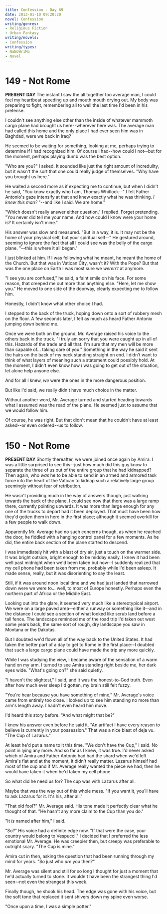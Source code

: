 ```yaml
---
title: Confession - Day 69
date: 2013-01-10 09:20:20
novel: Confession
writing/genres:
- Religious Fiction
- Urban Fantasy
writing/novels:
- Confession
writing/types:
- NaNoWriMo
- Novel
---
```

# 149 - Not Rome
**PRESENT DAY**
The instant I saw the all together too average man, I could feel my heartbeat speeding up and mouth mouth drying out. My body was preparing to fight, remembering all to well the last time I'd been in his pretense.

<!--more-->

I couldn't see anything else other than the inside of whatever mammoth cargo plane had brought us here--wherever here was. The average man had called this home and the only place I had ever seen him was in Baghdad, were we back in Iraq?

He seemed to be waiting for something, looking at me, perhaps trying to determine if I had recognized him. Of course I had--how could I not--but for the moment, perhaps playing dumb was the best option.

"Who are you?" I asked. It sounded like just the right amount of incredulity, but it wasn't the sort that one could really judge of themselves. "Why have you brought us here."

He waited a second more as if expecting me to continue, but when I didn't he said, "You know exactly who I am, Thomas Whitlock--" I felt Father Antonio's gaze intensify at that and knew exactly what he was thinking. *I knew this man?* "--and like I said. We are home."

"Which doesn't really answer either question," I replied. Forget pretending. "You never did tell me your name. And how could I know were your home is? It certainly isn't mine."

His answer was slow and measured. "But in a way, it is. It may not be the home of your physical self, but your spiritual self--" He gestured around, seeming to ignore the fact that all I could see was the belly of the cargo plane. "--this is where it all began."

I just blinked at him. If I was following what he meant, he meant the home of the Church. But that was in Vatican City, wasn't it? With the Pope? But that was the one place on Earth I was most sure we *weren't* at anymore.

"I see you are confused," he said, a faint smile on his face. For some reason, that creeped me out more than anything else. "Here, let me show you." He moved to one side of the doorway, clearly expecting me to follow him.

Honestly, I didn't know what other choice I had.

I stepped to the back of the truck, hoping down onto a sort of rubbery mesh on the floor. A few seconds later, I felt as much as heard Father Antonio jumping down behind me.

Once we were both on the ground, Mr. Average raised his voice to the others back in the truck. "I truly am sorry that you were caught up in all of this. Hazards of the trade and all that. I'm sure that my men will be more than capable of... taking care of you." Something in the way he said it sent the hairs on the back of my neck standing straight on end. I didn't want to think of what layers of meaning such a statement could possibly hold. At the moment, I didn't even know how *I* was going to get out of the situation, let alone help anyone else.

And for all I knew, *we* were the ones in the more dangerous position.

But like I'd said, we really didn't have much choice in the matter.

Without another word, Mr. Average turned and started heading towards what I assumed was the read of the plane. He seemed just to assume that we would follow him.

Of course, he was right. But that didn't mean that he couldn't have at least asked--or even ordered--us to follow.
# 150 - Not Rome
**PRESENT DAY**
Shortly thereafter, we were joined once again by Amira. I was a little surprised to see this--just how much did this guy know to separate the three of us out of the entire group that he had kidnapped? Then again, who *was* he to be able to send in an armed and armored task force into the heart of the Vatican to kidnap such a relatively large group seemingly without fear of retribution.

He wasn't providing much in the way of answers though, just walking towards the back of the plane. I could see now that there was a large ramp there, currently pointing upwards. It was more than large enough for any one of the trucks to depart had it been deployed. That must have been how they'd gotten them in here in the first place; although it seemed overkill for a few people to walk down.

Apparently Mr. Average had no such concerns though, as when he reached the door, he fiddled with a hanging control panel for a few moments. As he did, the entire back section of the plane started to descend.

I was immediately hit with a blast of dry air, just a touch on the warmer side. It was bright outside, bright enough to be midday easily. I knew it had been well past midnight when we'd been taken but now--I suddenly realized that my cell phone had been taken from me, probably while I'd been asleep. It made sense, really, but it was disorienting to say the least.

Still, if it was around noon local time and we had just landed that narrowed down were we were to... well, to most of Europe honestly. Perhaps even the northern part of Africa or the Middle East.

Looking out into the glare, it seemed very much like a stereotypical airport. We were on a large paved area--either a runway or something like it--and in the distance I could see a section of what looked like scrub land before a tall fence. The landscape reminded me of the road trip I'd taken out west some years back, the same sort of rough, dry landscape you saw in Montana or the Dakotas.

But I doubted we'd flown all of the way back to the United States. It had taken the better part of a day to get to Rome in the first place--I doubted that such a large cargo plane could have made the trip any more quickly.

While I was studying the view, I became aware of the sensation of a warm hand on my arm. I turned to see Amira standing right beside me, her dark eyes wide. "What's going on?" she said quietly.

"I haven't the slightest," I said, and it was the honest-to-God truth. Even after how much ever sleep I'd gotten, my brain still felt fuzzy.

"You're hear because you have something of mine," Mr. Average's voice came from entirely too close. I looked up to see him standing no more than arm's length away. I hadn't even heard him move.

I'd heard this story before. "And what might that be?"

I knew his answer even before he said it. "An artifact I have every reason to believe is currently in your possession." That was a nice blast of deja vu. "The Cup of Lazarus."

At least he'd put a name to it this time. "We don't have the Cup," I said. No point in lying any more. And so far as I knew, it was true. I'd never asked which of Amira and Father Antonio had had the shard when we'd left Amira's flat and at the moment, it didn't really matter. Lazarus himself had most of the cup and if Mr. Average really wanted the piece we had, then he would have taken it when he'd taken my cell phone.

So what did he need us for? The cup was with Lazarus after all.

Maybe that was the way out of this whole mess. "If you want it, you'll have to ask Lazarus for it. It's his, after all."

"That old fool?" Mr. Average said. His tone made it perfectly clear what he thought of that. "He hasn't any more claim to the Cup than you do."

"It *is* named after him," I said.

"So?" His voice had a definite edge now. "If that were the case, your country would belong to Vespucci." I decided that I preferred the less emotional Mr. Average. He was creepier then, but creepy was preferable to outright scary. "The Cup is mine."

Amira cut in then, asking the question that had been running through my mind for years. "So just who *are* you then?"

Mr. Average was silent and still for so long I thought for just a moment that he'd actually turned to stone. It wouldn't have been the strangest thing I'd seen--not even the strangest this week.

Finally though, he shook his head. The edge was gone with his voice, but the soft tone that replaced it sent shivers down my spine even worse.

"Once upon a time, I was a simple potter."